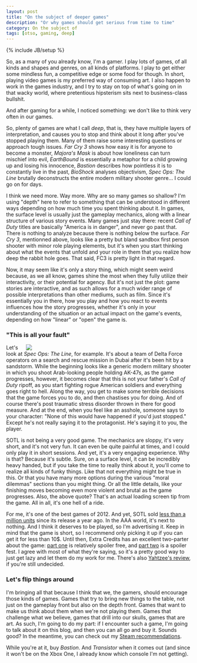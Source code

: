```yaml
---
layout: post
title: "On the subject of deeper games"
description: "Or why games should get serious from time to time"
category: On the subject of 
tags: [otso, gaming, deep]
---
```

{% include JB/setup %}

So, as a many of you already know, I'm a gamer. I play lots of games, of all kinds and shapes and genres, on all kinds of platforms. I play  to get either some mindless fun, a competitive edge or some food for though. In short, playing video games is my preferred way of consuming art. I also happen to work in the games industry, and I try to stay on top of what's going on in that wacky world, where pretentious hipsterism sits next to business-class bullshit.

And after gaming for a while, I noticed something: we don't like to think very often in our games.

<!-- more -->

So, plenty of games are what I call _deep_, that is, they have multiple layers of interpretation, and causes you to stop and think about it long after you've stopped playing them. Many of them raise some interesting questions or approach tough issues. _Far Cry 3_ shows how easy it is for anyone to become a monster, _Majora's Mask_ is about how loneliness can turn mischief into evil, _EarthBound_ is essentially a metaphor for a child growing up and losing his innocence, _Bastion_ describes how pointless it is to constantly live in the past, _BioShock_ analyses objectivism, _Spec Ops: The Line_ brutally deconstructs the entire modern military shooter genre... I could go on for days.

I think we need more. Way more. Why are so many games so shallow? I'm using "depth" here to refer to something that can be understood in different ways depending on how much time you spent thinking about it. In games, the surface level is usually just the gameplay mechanics, along with a linear structure of various story events. Many games just stay there: recent _Call of Duty_ titles are basically "America is in danger", and never go past that. There is nothing to analyze because there is nothing below the surface. _Far Cry 3_, mentionned above, looks like a pretty but bland sandbox first person shooter with minor role playing elements, but it's when you start thinking about what the events that unfold and your role in them that you realize how deep the rabbit hole goes. That said, FC3 is pretty light in that regard. 

Now, it may seem like it's only a story thing, which might seem weird because, as we all know, games shine the most when they fully utilize their interactivity, or their potential for agency. But it's not just the plot: game stories are interactive, and as such allows for a much wider range of possible interpretations than other mediums, such as film. Since it's essentially you in there, how you play and how you react to events influences how the story progresses, whether it's only in your understanding of the situation or an actual impact on the game's events, depending on how "linear" or "open" the game is.

### "This is all your fault"

<div style="float:right; margin-left:1em; width:450px; height:auto;">
	<a href="http://steamcommunity.com/sharedfiles/filedetails/?id=119328386">
		<img src="http://cloud.steampowered.com/ugc/559837695432622280/4D637464CB660DFE9B10160102885AEB5F6A7A3B/">
	</a>
</div>

Let's look at _Spec Ops: The Line_, for example. It's about a team of Delta Force operators on a search and rescue mission in Dubai after it's been hit by a sandstorm. While the beginning looks like a generic modern military shooter in which you shoot Arab-looking people holding AK-47s, as the game progresses, however, it becomes clear that this is not your father's _Call of Duty_ ripoff, as you start fighting rogue American soldiers and everything goes right to hell. Along the way, you get to make some terrible decisions that the game forces you to do, and then chastises you for doing. And of course there's post traumatic stress disorder thrown in there for good measure. And at the end, when you feel like an asshole, someone says to your character: "None of this would have happened if you'd just stopped." Except he's not really saying it to the protagonist. He's saying it to you, the player.

SOTL is not being a very good game. The mechanics are sloppy, it's very short, and it's not very fun. It can even be quite painful at times, and I could only play it in short sessions. And yet, it's a very engaging experience. Why is that? Because it's subtle. Sure, on a surface level, it can be incredibly heavy handed, but if you take the time to really think about it, you'll come to realize all kinds of funky things. Like that not everything might be true in this. Or that you have many more options during the various "moral dilemmas" sections than you might thing. Or all the little details, like your finishing moves becoming even more violent and brutal as the game progresses. Also, the above quote? That's an actual loading screen tip from the game. All in all, it's one hell of a ride. 

For me, it's one of the best games of 2012. And yet, SOTL sold [less than a million units](http://www.vgchartz.com/gamedb/?name=Spec+Ops%3A+The+Line) since its release a year ago. In the AAA world, it's next to nothing. And I think it deserves to be played, so I'm advertising it. Keep in mind that the game is short, so I recommend only picking it up if you can get it for less than 10$. Until then, Extra Credits has an excellent two-parter about the game: [part one](http://www.youtube.com/watch?v=kjaBsuXWJJ8) is relatively spoiler free, and [part two](http://www.youtube.com/watch?v=cJZIhcCA2lk) is a spoiler fest. I agree with most of what they're saying, so it's a pretty good way to just get lazy and let them do my work for me. There's also [Yahtzee's review](http://www.youtube.com/watch?v=HNhPMjbgkXA), if you're still undecided. 

### Let's flip things around

I'm bringing all that because I think that we, the gamers, should encourage those kinds of games. Games that try to bring new things to the table, not just on the gameplay front but also on the depth front. Games that want to make us think about them when we're not playing them. Games that challenge what we believe, games that drill into our skulls, games that are art. As such, I'm going to do my part: if I encounter such a game, I'm going to talk about it on this blog, and then you can all go and buy it. Sounds good? In the meantime, you can check out my [Steam recommendations](http://steamcommunity.com/id/icekeese/recommended/).

While you're at it, buy _Bastion_. And _Transistor_ when it comes out (and since it won't be on the Xbox One, I already know which console I'm not getting).
